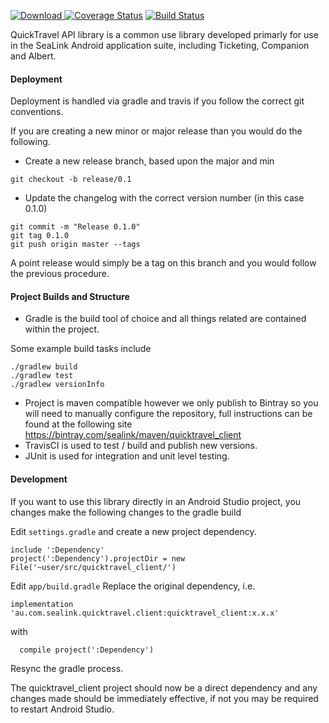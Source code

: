  [ ![Download](https://api.bintray.com/packages/sealink/maven/quicktravel_client/images/download.svg) ](https://bintray.com/sealink/maven/quicktravel_client/_latestVersion)
[![Coverage Status](https://coveralls.io/repos/github/sealink/quicktravel_client_java/badge.svg?branch=master)](https://coveralls.io/github/sealink/quicktravel_client_java?branch=master)
[![Build Status](https://travis-ci.org/sealink/quicktravel_client_java.svg?branch=master)](https://travis-ci.org/sealink/quicktravel_client_java)


QuickTravel API library is a common use library developed primarly for use in the SeaLink Android
application suite, including Ticketing, Companion and Albert.


#### Deployment

Deployment is handled via gradle and travis if you follow the correct git conventions.

If you are creating a new minor or major release than you would do the following.

* Create a new release branch, based upon the major and min
 ```concept
git checkout -b release/0.1
```
* Update the changelog with the correct version number (in this case 0.1.0)

```concept
git commit -m "Release 0.1.0"
git tag 0.1.0
git push origin master --tags
```

A point release would simply be a tag on this branch and you would follow the previous procedure.


#### Project Builds and Structure

* Gradle is the build tool of choice and all things related are contained within the project.

 Some example build tasks include

 ```concept
./gradlew build
./gradlew test
./gradlew versionInfo
```

* Project is maven compatible however we only publish to Bintray so you will need to manually configure
  the repository, full instructions can be found at the following site
  https://bintray.com/sealink/maven/quicktravel_client
* TravisCI is used to test / build and publish new versions.
* JUnit is used for integration and unit level testing.

#### Development

If you want to use this library directly in an Android Studio project, you changes
make the following changes to the gradle build

Edit ```settings.gradle``` and create a new project dependency.

```
include ':Dependency'
project(':Dependency').projectDir = new File('~user/src/quicktravel_client/')
```

Edit ```app/build.gradle```
Replace the original dependency, i.e.

```
implementation 'au.com.sealink.quicktravel.client:quicktravel_client:x.x.x'
```

with
```
  compile project(':Dependency')
```

Resync the gradle process.

The quicktravel_client project should now be a direct dependency and any changes made should be immediately effective, if not you may be required to restart Android Studio.
